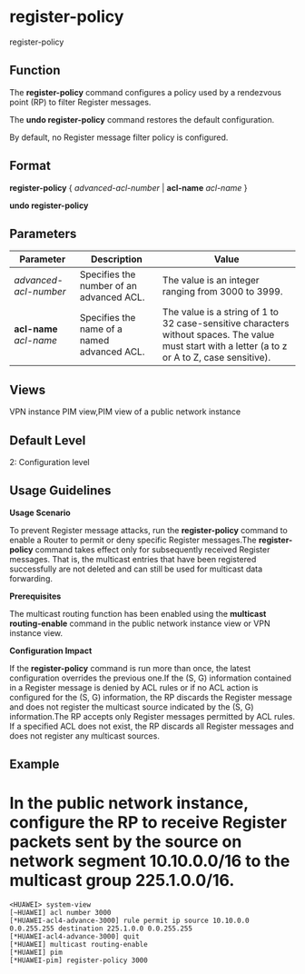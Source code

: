 register-policy
===============

register-policy

Function
--------



The **register-policy** command configures a policy used by a rendezvous point (RP) to filter Register messages.

The **undo register-policy** command restores the default configuration.



By default, no Register message filter policy is configured.


Format
------

**register-policy** { *advanced-acl-number* | **acl-name** *acl-name* }

**undo register-policy**


Parameters
----------

| Parameter | Description | Value |
| --- | --- | --- |
| *advanced-acl-number* | Specifies the number of an advanced ACL. | The value is an integer ranging from 3000 to 3999. |
| **acl-name** *acl-name* | Specifies the name of a named advanced ACL. | The value is a string of 1 to 32 case-sensitive characters without spaces. The value must start with a letter (a to z or A to Z, case sensitive). |



Views
-----

VPN instance PIM view,PIM view of a public network instance


Default Level
-------------

2: Configuration level


Usage Guidelines
----------------

**Usage Scenario**

To prevent Register message attacks, run the **register-policy** command to enable a Router to permit or deny specific Register messages.The **register-policy** command takes effect only for subsequently received Register messages. That is, the multicast entries that have been registered successfully are not deleted and can still be used for multicast data forwarding.

**Prerequisites**

The multicast routing function has been enabled using the **multicast routing-enable** command in the public network instance view or VPN instance view.

**Configuration Impact**

If the **register-policy** command is run more than once, the latest configuration overrides the previous one.If the (S, G) information contained in a Register message is denied by ACL rules or if no ACL action is configured for the (S, G) information, the RP discards the Register message and does not register the multicast source indicated by the (S, G) information.The RP accepts only Register messages permitted by ACL rules. If a specified ACL does not exist, the RP discards all Register messages and does not register any multicast sources.


Example
-------

# In the public network instance, configure the RP to receive Register packets sent by the source on network segment 10.10.0.0/16 to the multicast group 225.1.0.0/16.
```
<HUAWEI> system-view
[~HUAWEI] acl number 3000
[*HUAWEI-acl4-advance-3000] rule permit ip source 10.10.0.0 0.0.255.255 destination 225.1.0.0 0.0.255.255
[*HUAWEI-acl4-advance-3000] quit
[*HUAWEI] multicast routing-enable
[*HUAWEI] pim
[*HUAWEI-pim] register-policy 3000

```